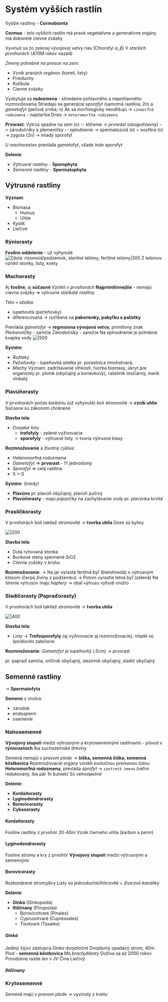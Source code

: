 # Systém vyšších rastlín
Vyššie rastliny - $\textbf{Cormobionta}$

**Cormus** - telo vyšších rastlín
	má pravé vegetatívne a generatívne orgány
	má dokonelé cievne zväzky

Vyvinuli sa zo *zelenej vývojovej vetvy* rias ($\text{Chlorofyl }\alpha,\beta$)
V *starších prvohorách* (470M rokov nazad)

*Zmeny potrebné na presun na zem*:
- Vznik pravých orgánov (koreň, listy)
- Prieduchy
- Kutikula
- Cievne zväzky

Vyskytuje sa **rodozmena** - stiredanie pohlavného a nepohlavného rozmnožovania
Striedajú sa generácie *sporofyt* (samotná rastlina; 2n) a *gametofyt* (peľové zrnká; n)
Ak sa morfologicky neodlišujú -> `izomorfná rodozmena` - najstaršia
Dnes -> `heteromorfná rodozmena`

**Prvorast**:
Výtrus spadne na zem (n) -- klíčenie -> *prvorast* (obojpohlavný) -> zárodočníky a plemeníčky -- oplodnenie -> spermatozoid (n) + oosféra (n) -> zygota (2n) -> mladý sporofyt

U *machorastov* prevláda gametofyt, všade inde sporofyt

**Delenie**:
- *Výtrusné rastliny* - $\textbf{Sporophyta}$
- *Semenné rastliny* - $\textbf{Spermatophyta}$

## Výtrusné rastliny
**Význam**:
- Biomasa
	- Humus
	- Uhlie
- Kyslík
- Liečivé

### Rýniorasty
**Fosílne oddelenie** - už vyhynuté
![Zdola: rizomoid/podzemok, sterilné telómy, fertilné telómy|300](ryniorasty.png)
Z telómov vznikli stonky, listy, kvety

### Machorasty
Aj **fosílne**, aj **súčasné**
Vznikli v *prvohorách*
**Najprimitívnejšie** - nemajú cievne zväzky => *výtrusné stielkaté rastliny*

Telo = *stielka*:
- lupeňovitá (pečeňovky)
- diferencovaná -> rozlíšená na **pakorienky, pabyľku a palístky**

Prevláda *gametofyt* -> **regresívna vývojová vetva**, primitívny znak
*Plemenničky* - samčie
*Zárodočníky* - samičie
Na oplnodnenie je potrebná kvapka vody
![|500](machorasty.png)

**Systém**:
- *Rožteky*
- *Pečeňovky* - lupeňovitá stielka
	pr. porastnica mnohotvará; 
- *Machy* 
	Význam: zadržiavanie vlhkosti, tvorba biomasy, úkryt pre organizmy
	pr. ploník (obyčajný a borievkový), rašelinik močiarný, merík vlnkatý

### Plavúňorasty
V prvohorách počas *karbónu* (už vyhynuté) boli stromovité -> **vznik uhlia**
Súčasne sú zákonom chránené

**Stavba tela**:
- *Dvojaké listy*
	- $\textbf{trofofyly}$ - zelené vyživovacie 
	- $\textbf{sporofyly}$ - výtrusné listy  -> tvoria výtrusné klasy

**Rozmnožovanie** a životný cyklus:
- Heteromorfná rodozmena
- *Gametofyt* => **prvorast** - !!! jednodomý
- *Sporofyt* => celá rastlina
- S > G

**Systém**: (triedy)
- $\textbf{Plavúne}$ 
	pr. plavúň obyčajný, plavúň pučivý
- $\textbf{Plavúňorasty}$ - majú *pajazíčky* na zachytávanie vody
	pr. plavúnka brvitá

### Prasličkorasty
V prvohorách boli taktiež stromovité -> **tvorba uhlia**
Dnes sú byliny

![|200](praslička.png)

**Stavba tela**:
- Dutá ryhovaná stonka
- Bunkové steny spevnené SiO2
- Cievne zväzky v kruhu

**Rozmnožovanie**:
-> Na jar vyrastá fertilná byľ (bielohnedá) s *výtrusným klasom* (čerpá živiny z podzemku)
-> Potom vyrastie letná byľ (zelená)
Na šírenie výtrusov majú *haptery* -> obal výtrusu vyhodí vnútro

### Sladičorasty (Papraďorasty)
V prvohorách boli taktiež stromovité -> **tvorba uhlia**

![|400](papraďorasty.png)

**Stavba tela**:
- *Listy* -> $\textbf{Trofosporofyly}$ (aj vyživovacie aj rozmnožovacie), mladé sú špirálovito zatočené

**Rozmnožovanie**:
*Gametofyt* je lupeňovitý (.5cm) -> prvorast

pr. papraď samčia, orličník obyčajný, slezinník obyčajný, sladič obyčajný

## Semenné rastliny
-> $\textbf{Spermatofyta}$

**Semeno** z vnútra:
- zárodok
- endosperm
- osemenie

### Nahosemenné
**Vývojový stupeň** medzi výtrusnými a krytosemennými rastlinamii - pôvod v $\textbf{rýniorastoch}$
Iba suchozemské dreviny

Semená nemajú v *pravom plode* -> **šiška, semenná šiška, semenná kôstkovica**
Rozmnožovacie orgány vznikli *evolučnou premenou listou*
**Heteromorfná rodozmena**, prevláda *sprofyt* -> `zastretá zmena` (veľmi redukovaný, iba pár 1n buniek)
Sú *vetroopelivé*

**Delenie**:
- $\textbf{Kordaitorasty}$
- $\textbf{Lyginodendrorasty}$
- $\textbf{Borovicorasty}$
- $\textbf{Cykasorasty}$

#### Kordaitorasty
Fosílne rastliny z prvohôr
20-40m
Vznik čierneho uhlia (karbon a perm)

#### Lyginodendrorasty
Fosílne stromy a kry z prvohôr
**Vývojový stupeň** medzi výtrusnými a semennými

#### Borovicorasty
Rozkonárené stromy/kry
Listy sú jednoduché/ihlicovité + *živicové kanáliky*

**Delenie**:
- $\textbf{Ginká}$ (Ginkopsida)
- $\textbf{Ihličnany}$ (Pinopsida)
	- Borovicotvaré (Pinales)
	- Cyprusotvaré (Cupressales)
	- Tisotvaré (Taxales)

##### Ginká
Jediný žijúci zástupca *Ginko dvojaločné*
Dvojdomý opadavý strom, 40m
Plod - **semenná kôstkovica**
Má *brachyblasty*
Doživa sa až 2000 rokov
Prirodzene rastie len v JV Číne
Liečivý

##### Ihličnany


### Krytosemenné
Semená majú v *pravom plode* -> vyvinutý z kvetu